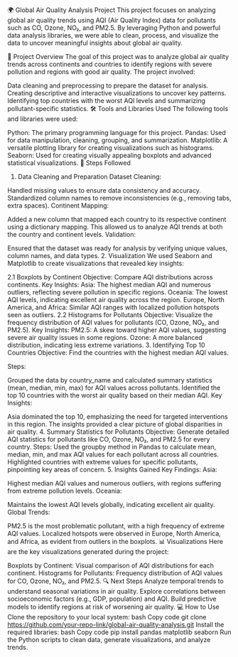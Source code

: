 🌍 Global Air Quality Analysis Project
This project focuses on analyzing global air quality trends using AQI (Air Quality Index) data for pollutants such as CO, Ozone, NO₂, and PM2.5. By leveraging Python and powerful data analysis libraries, we were able to clean, process, and visualize the data to uncover meaningful insights about global air quality.

📁 Project Overview
The goal of this project was to analyze global air quality trends across continents and countries to identify regions with severe pollution and regions with good air quality. The project involved:

Data cleaning and preprocessing to prepare the dataset for analysis.
Creating descriptive and interactive visualizations to uncover key patterns.
Identifying top countries with the worst AQI levels and summarizing pollutant-specific statistics.
🛠️ Tools and Libraries Used
The following tools and libraries were used:

Python: The primary programming language for this project.
Pandas: Used for data manipulation, cleaning, grouping, and summarization.
Matplotlib: A versatile plotting library for creating visualizations such as histograms.
Seaborn: Used for creating visually appealing boxplots and advanced statistical visualizations.
🚀 Steps Followed
1. Data Cleaning and Preparation
Dataset Cleaning:

Handled missing values to ensure data consistency and accuracy.
Standardized column names to remove inconsistencies (e.g., removing tabs, extra spaces).
Continent Mapping:

Added a new column that mapped each country to its respective continent using a dictionary mapping.
This allowed us to analyze AQI trends at both the country and continent levels.
Validation:

Ensured that the dataset was ready for analysis by verifying unique values, column names, and data types.
2. Visualization
We used Seaborn and Matplotlib to create visualizations that revealed key insights:

2.1 Boxplots by Continent
Objective: Compare AQI distributions across continents.
Key Insights:
Asia: The highest median AQI and numerous outliers, reflecting severe pollution in specific regions.
Oceania: The lowest AQI levels, indicating excellent air quality across the region.
Europe, North America, and Africa: Similar AQI ranges with localized pollution hotspots seen as outliers.
2.2 Histograms for Pollutants
Objective: Visualize the frequency distribution of AQI values for pollutants (CO, Ozone, NO₂, and PM2.5).
Key Insights:
PM2.5: A skew toward higher AQI values, suggesting severe air quality issues in some regions.
Ozone: A more balanced distribution, indicating less extreme variations.
3. Identifying Top 10 Countries
Objective: Find the countries with the highest median AQI values.

Steps:

Grouped the data by country_name and calculated summary statistics (mean, median, min, max) for AQI values across pollutants.
Identified the top 10 countries with the worst air quality based on their median AQI.
Key Insights:

Asia dominated the top 10, emphasizing the need for targeted interventions in this region.
The insights provided a clear picture of global disparities in air quality.
4. Summary Statistics for Pollutants
Objective: Generate detailed AQI statistics for pollutants like CO, Ozone, NO₂, and PM2.5 for every country.
Steps:
Used the groupby method in Pandas to calculate mean, median, min, and max AQI values for each pollutant across all countries.
Highlighted countries with extreme values for specific pollutants, pinpointing key areas of concern.
5. Insights Gained
Key Findings:
Asia:

Highest median AQI values and numerous outliers, with regions suffering from extreme pollution levels.
Oceania:

Maintains the lowest AQI levels globally, indicating excellent air quality.
Global Trends:

PM2.5 is the most problematic pollutant, with a high frequency of extreme AQI values.
Localized hotspots were observed in Europe, North America, and Africa, as evident from outliers in the boxplots.
📊 Visualizations
Here are the key visualizations generated during the project:

Boxplots by Continent:
Visual comparison of AQI distributions for each continent.
Histograms for Pollutants:
Frequency distribution of AQI values for CO, Ozone, NO₂, and PM2.5.
🔍 Next Steps
Analyze temporal trends to understand seasonal variations in air quality.
Explore correlations between socioeconomic factors (e.g., GDP, population) and AQI.
Build predictive models to identify regions at risk of worsening air quality.
💻 How to Use
Clone the repository to your local system:
bash
Copy code
git clone https://github.com/your-repo-link/global-air-quality-analysis.git
Install the required libraries:
bash
Copy code
pip install pandas matplotlib seaborn
Run the Python scripts to clean data, generate visualizations, and analyze trends.
